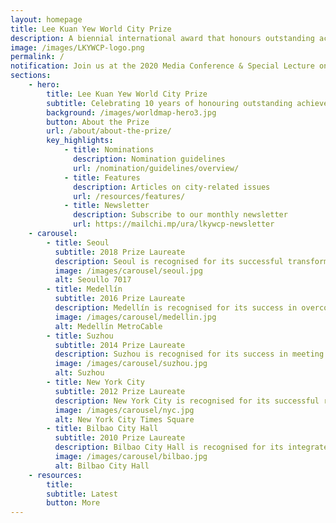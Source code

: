 ```yaml
---
layout: homepage
title: Lee Kuan Yew World City Prize
description: A biennial international award that honours outstanding achievements and contributions to the creation of liveable, vibrant and sustainable urban communities around the world
image: /images/LKYWCP-logo.png
permalink: /
notification: Join us at the 2020 Media Conference & Special Lecture on 8 May 2020 at Andaz Singapore. <a href="/resources/news/special-lecture/">More info</a>
sections:
    - hero:
        title: Lee Kuan Yew World City Prize
        subtitle: Celebrating 10 years of honouring outstanding achievements and contributions to the creation of liveable, vibrant and sustainable urban communities around the world
        background: /images/worldmap-hero3.jpg
        button: About the Prize
        url: /about/about-the-prize/
        key_highlights:
            - title: Nominations
              description: Nomination guidelines
              url: /nomination/guidelines/overview/
            - title: Features 
              description: Articles on city-related issues
              url: /resources/features/
            - title: Newsletter
              description: Subscribe to our monthly newsletter
              url: https://mailchi.mp/ura/lkywcp-newsletter
    - carousel:
        - title: Seoul
          subtitle: 2018 Prize Laureate
          description: Seoul is recognised for its successful transformation from a bureaucratic top-down city into the inclusive, socially stable and highly innovative city we see today.
          image: /images/carousel/seoul.jpg
          alt: Seoullo 7017
        - title: Medellín 
          subtitle: 2016 Prize Laureate
          description: Medellín is recognised for its success in overcoming challenges of uncontrolled urban expansion and year of violence due to social inequalities.
          image: /images/carousel/medellin.jpg
          alt: Medellín MetroCable
        - title: Suzhou
          subtitle: 2014 Prize Laureate
          description: Suzhou is recognised for its success in meeting the multiple challenges of balancing economic growth with protection of cultural and built heritage. 
          image: /images/carousel/suzhou.jpg
          alt: Suzhou 
        - title: New York City
          subtitle: 2012 Prize Laureate
          description: New York City is recognised for its successful reinvention and rejuvenation of the city framed by PlaNYC - a  blueprint for a greater and greener city.
          image: /images/carousel/nyc.jpg
          alt: New York City Times Square
        - title: Bilbao City Hall
          subtitle: 2010 Prize Laureate
          description: Bilbao City Hall is recognised for its integrated and holistic approach in urban transformation.
          image: /images/carousel/bilbao.jpg
          alt: Bilbao City Hall
    - resources:
        title: 
        subtitle: Latest
        button: More
---
```

